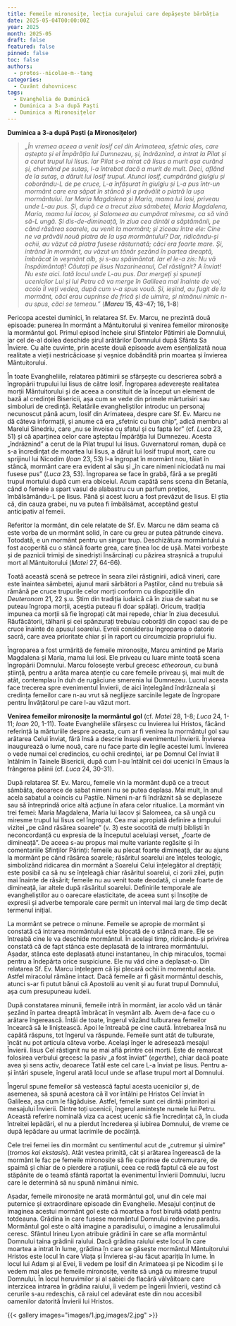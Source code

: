 ```yaml
---
title: Femeile mironosițe, lecția curajului care depășește bărbăția  
date: 2025-05-04T00:00:00Z
year: 2025
month: 2025-05
draft: false
featured: false
pinned: false
toc: false
authors:
  - protos--nicolae-m--tang
categories:
  - Cuvânt duhovnicesc
tags:
  - Evanghelia de Duminică
  - Duminica a 3-a după Paști
  - Duminica a Mironosițelor
---
```

**Duminica a 3-a după Paști (a Mironosițelor)**

> _„În vremea aceea a venit Iosif cel din Arimateea, sfetnic ales, care aștepta și el Împărăția lui Dumnezeu, și, îndrăznind, a intrat la Pilat și a cerut trupul lui Iisus. Iar Pilat s-a mirat că Iisus a murit așa curând și, chemând pe sutaș, l-a întrebat dacă a murit de mult. Deci, aflând de la sutaș, a dăruit lui Iosif trupul. Atunci Iosif, cumpărând giulgiu și coborându-L de pe cruce, L-a înfășurat în giulgiu și L-a pus într-un mormânt care era săpat în stâncă și a prăvălit o piatră la ușa mormântului. Iar Maria Magdalena și Maria, mama lui Iosi, priveau unde L-au pus. Și, după ce a trecut ziua sâmbetei, Maria Magdalena, Maria, mama lui Iacov, și Salomeea au cumpărat miresme, ca să vină să-L ungă. Și dis-de-dimineață, în ziua cea dintâi a săptămânii, pe când răsărea soarele, au venit la mormânt; și ziceau între ele: Cine ne va prăvăli nouă piatra de la ușa mormântului? Dar, ridicându-și ochii, au văzut că piatra fusese răsturnată; căci era foarte mare. Și, intrând în mormânt, au văzut un tânăr șezând în partea dreaptă, îmbrăcat în veșmânt alb, și s-au spăimântat. Iar el le-a zis: Nu vă înspăimântați! Căutați pe Iisus Nazarineanul, Cel răstignit? A înviat! Nu este aici. Iată locul unde L-au pus. Dar mergeți și spuneți ucenicilor Lui și lui Petru că va merge în Galileea mai înainte de voi; acolo Îl veți vedea, după cum v-a spus vouă. Și, ieșind, au fugit de la mormânt, căci erau cuprinse de frică și de uimire, și nimănui nimic n-au spus, căci se temeau.”_ (**_Marcu_ 15, 43-47; 16, 1-8**)

Pericopa acestei duminici, în relatarea Sf. Ev. Marcu, ne prezintă două episoade: punerea în mormânt a Mântuitorului și venirea femeilor mironosițe la mormântul gol. Primul episod încheie șirul Sfintelor Pătimiri ale Domnului, iar cel de-al doilea deschide șirul arătărilor Domnului după Sfânta Sa Înviere. Cu alte cuvinte, prin aceste două episoade avem esențializată noua realitate a vieții nestricăcioase și veșnice dobândită prin moartea și învierea Mântuitorului.

În toate Evangheliile, relatarea pătimirii se sfârșește cu descrierea sobră a îngropării trupului lui Iisus de către Iosif. Îngroparea adeverește realitatea morții Mântuitorului și de aceea a constituit de la început un element de bază al credinței Bisericii, așa cum se vede din primele mărturisiri sau simboluri de credință. Relatările evangheliștilor introduc un personaj necunoscut până acum, Iosif din Arimateea, despre care Sf. Ev. Marcu ne dă câteva informații, și anume că era „sfetnic cu bun chip”, adică membru al Marelui Sinedriu, care „nu se învoise cu sfatul și cu fapta lor” (cf. _Luca_ 23, 51) și că aparținea celor care așteptau Împărăția lui Dumnezeu. Acesta „îndrăznind” a cerut de la Pilat trupul lui Iisus. Guvernatorul roman, după ce s-a încredințat de moartea lui Iisus, a dăruit lui Iosif trupul mort, care cu sprijinul lui Nicodim (_Ioan_ 23, 53) l-a îngropat în mormânt nou, tăiat în stâncă, mormânt care era evident al său și „în care nimeni niciodată nu mai fusese pus” (_Luca_ 23, 53). Îngroparea se face în grabă, fără a se pregăti trupul mortului după cum era obiceiul. Acum capătă sens scena din Betania, când o femeie a spart vasul de alabastru cu un parfum prețios, îmbălsămându-L pe Iisus. Până și acest lucru a fost prevăzut de Iisus. El știa că, din cauza grabei, nu va putea fi îmbălsămat, acceptând gestul anticipativ al femeii.

Referitor la mormânt, din cele relatate de Sf. Ev. Marcu ne dăm seama că este vorba de un mormânt solid, în care cu greu ar putea pătrunde cineva. Totodată, e un mormânt pentru un singur trup. Deschizătura mormântului a fost acoperită cu o stâncă foarte grea, care ținea loc de ușă. Matei vorbește și de paznicii trimiși de sinedriști însărcinați cu păzirea strașnică a trupului mort al Mântuitorului (_Matei_ 27, 64-66).

Toată această scenă se petrece în seara zilei răstignirii, adică vineri, care este înaintea sâmbetei, ajunul marii sărbători a Paștilor, când nu trebuia să rămână pe cruce trupurile celor morți conform cu dispozițiile din _Deuteronom_ 21, 22 ș.u. Știm din tradiția iudaică că în ziua de sabat nu se puteau îngropa morții, aceștia puteau fi doar spălați. Oricum, tradiția impunea ca morții să fie îngropați cât mai repede, chiar în ziua decesului. Răufăcătorii, tâlharii și cei spânzurați trebuiau coborâți din copaci sau de pe cruce înainte de apusul soarelui. Evreii considerau îngroparea o datorie sacră, care avea prioritate chiar și în raport cu circumcizia propriului fiu.

Îngroparea a fost urmărită de femeile mironosițe, Marcu amintind pe Maria Magdalena și Maria, mama lui Iosi. Ele priveau cu luare minte toată scena îngropării Domnului. Marcu folosește verbul grecesc _etheoroun_, cu bună știință, pentru a arăta marea atenție cu care femeile priveau și, mai mult de atât, contemplau în duh de rugăciune smerenia lui Dumnezeu. Lucrul acesta face trecerea spre evenimentul Învierii, de aici înțelegând îndrăzneala și credința femeilor care n-au vrut să neglijeze sarcinile legate de îngropare pentru Învățătorul pe care l-au văzut mort.

**Venirea femeilor mironosițe la mormântul gol** (cf. _Matei_ 28, 1-8; _Luca_ 24, 1-11; _Ioan_ 20, 1-11). Toate Evangheliile sfârșesc cu Învierea lui Hristos, făcând referință la mărturiile despre aceasta, cum ar fi venirea la mormântul gol sau arătarea Celui înviat, fără însă a descrie însuși evenimentul Învierii. Învierea inaugurează o lume nouă, care nu face parte din legile acestei lumi. Învierea o vede numai cel credincios, cu ochii credinței, iar pe Domnul Cel înviat îl întâlnim în Tainele Bisericii, după cum l-au întâlnit cei doi ucenici în Emaus la frângerea pâinii (cf. _Luca_ 24, 30-31).

După relatarea Sf. Ev. Marcu, femeile vin la mormânt după ce a trecut sâmbăta, deoarece de sabat nimeni nu se putea deplasa. Mai mult, în anul acela sabatul a coincis cu Paștile. Nimeni n-ar fi îndrăznit să se deplaseze sau să întreprindă orice altă acțiune în afara celor ritualice. La mormânt vin trei femei: Maria Magdalena, Maria lui Iacov și Salomeea, ca să ungă cu miresme trupul lui Iisus cel îngropat. Cea mai apropiată definire a timpului vizitei „pe când răsărea soarele” (v. 3) este socotită de mulți bibliști în neconcordanță cu expresia de la începutul aceluiași verset, „foarte de dimineață”. De aceea s-au propus mai multe variante regăsite și în comentariile Sfinților Părinți: femeile au plecat foarte dimineață, dar au ajuns la mormânt pe când răsărea soarele; răsăritul soarelui are înțeles teologic, simbolizând ridicarea din mormânt a Soarelui Celui înțelegător al dreptății; este posibil ca să nu se înțeleagă chiar răsăritul soarelui, ci zorii zilei, puțin mai înainte de răsărit; femeile nu au venit toate deodată, ci unele foarte de dimineață, iar altele după răsăritul soarelui. Definirile temporale ale evangheliștilor au o oarecare elasticitate, de aceea sunt și însoțite de expresii și adverbe temporale care permit un interval mai larg de timp decât termenul inițial.

La mormânt se petrece o minune. Femeile se apropie de mormânt și constată că intrarea mormântului este blocată de o stâncă mare. Ele se întreabă cine le va deschide mormântul. În același timp, ridicându-și privirea constată că de fapt stânca este deplasată de la intrarea mormântului. Așadar, stânca este deplasată atunci instantaneu, în chip miraculos, tocmai pentru a îndepărta orice suspiciune. Ele nu văd cine a deplasat-o. Din relatarea Sf. Ev. Marcu înțelegem că își plecară ochii în momentul acela. Astfel miracolul rămâne intact. Dacă femeile ar fi găsit mormântul deschis, atunci s-ar fi putut bănui că Apostolii au venit și au furat trupul Domnului, așa cum presupuneau iudeii.

După constatarea minunii, femeile intră în mormânt, iar acolo văd un tânăr șezând în partea dreaptă îmbrăcat în veșmânt alb. Avem de-a face cu o arătare îngerească. Întâi de toate, îngerul văzând tulburarea femeilor încearcă să le liniștească. Apoi le întreabă pe cine caută. Întrebarea însă nu capătă răspuns, tot îngerul va răspunde. Femeile sunt atât de tulburate, încât nu pot articula câteva vorbe. Același înger le adresează mesajul Învierii. Iisus Cel răstignit nu se mai află printre cei morți. Este de remarcat folosirea verbului grecesc la pasiv „a fost înviat” (_egerthe_), chiar dacă poate avea și sens activ, deoarece Tatăl este cel care L-a înviat pe Iisus. Pentru a-și întări spusele, îngerul arată locul unde se aflase trupul mort al Domnului.

Îngerul spune femeilor să vestească faptul acesta ucenicilor și, de asemenea, să spună acestora că îl vor întâlni pe Hristos Cel înviat în Galileea, așa cum le făgăduise. Astfel, femeile sunt cei dintâi primitori ai mesajului Învierii. Dintre toți ucenicii, îngerul amintește numele lui Petru. Această referire nominală viza ca acest ucenic să fie încredințat că, în ciuda întreitei lepădări, el nu a pierdut încrederea și iubirea Domnului, de vreme ce după lepădare au urmat lacrimile de pocăință.

Cele trei femei ies din mormânt cu sentimentul acut de „cutremur și uimire” (_tromos kai ekstasis_). Atât vestea primită, cât și arătarea îngerească de la mormânt le fac pe femeile mironosițe să fie cuprinse de cutremurare, de spaimă și chiar de o pierdere a rațiunii, ceea ce redă faptul că ele au fost stăpânite de o teamă sfântă raportat la evenimentul Învierii Domnului, lucru care le determină să nu spună nimănui nimic.

Așadar, femeile mironosițe ne arată mormântul gol, unul din cele mai puternice și extraordinare episoade din Evanghelie. Mesajul conținut de imaginea acestui mormânt gol este că moartea a fost biruită odată pentru totdeauna. Grădina în care fusese mormântul Domnului redevine paradis. Mormântul gol este o altă imagine a paradisului, o imagine a Ierusalimului ceresc. Sfântul Irineu Lyon atribuie grădinii în care se afla mormântul Domnului taina grădinii raiului. Dacă grădina raiului este locul în care moartea a intrat în lume, grădina în care se găsește mormântul Mântuitorului Hristos este locul în care Viața și Învierea și-au făcut apariția în lume. În locul lui Adam și al Evei, îi vedem pe Iosif din Arimateea și pe Nicodim și le vedem mai ales pe femeile mironosițe, venite să ungă cu miresme trupul Domnului. În locul heruvimilor și al sabiei de flacără vâlvâitoare care interzicea intrarea în grădina raiului, îi vedem pe îngerii Învierii, vestind că cerurile s-au redeschis, că raiul cel adevărat este din nou accesibil oamenilor datorită Învierii lui Hristos.

{{< gallery images="images/1.jpg,images/2.jpg" >}}